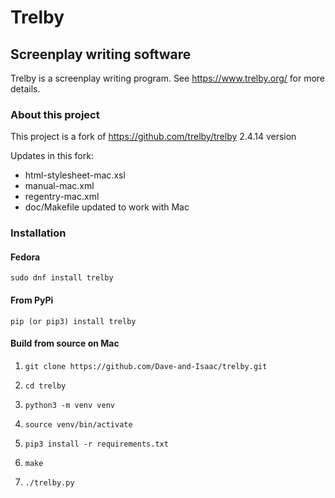 # Trelby
## Screenplay writing software
Trelby is a screenplay writing program. See https://www.trelby.org/ for
more details.

### About this project
This project is a fork of https://github.com/trelby/trelby 2.4.14 version

Updates in this fork:
- html-stylesheet-mac.xsl
- manual-mac.xml
- regentry-mac.xml
- doc/Makefile updated to work with Mac

### Installation

#### Fedora

`sudo dnf install trelby`

#### From PyPi

`pip (or pip3) install trelby`

#### Build from source on Mac

1. `git clone https://github.com/Dave-and-Isaac/trelby.git`

2. `cd trelby`

3. `python3 -m venv venv`

4. `source venv/bin/activate`

5. `pip3 install -r requirements.txt`

6. `make`

7. `./trelby.py`
